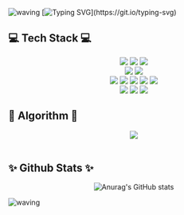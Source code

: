 ![waving](https://capsule-render.vercel.app/api?type=waving&color=0:ECE1F0,100:FACCCB&height=130)
[![Typing SVG](https://readme-typing-svg.demolab.com?font=Oleo+Script&size=50&duration=3500&pause=7&color=FFA500&center=true&random=false&width=1000&height=100&lines=Welcome+to+youngeun's+Github!)](https://git.io/typing-svg)

## 💻 Tech Stack 💻
<div align=center>
 <img src="https://img.shields.io/badge/java-5382a1?style=for-the-badge&logo=openjdk&logoColor=white"> 
 <img src="https://img.shields.io/badge/mysql-4479A1?style=for-the-badge&logo=mysql&logoColor=white"> 
        <img src="https://img.shields.io/badge/MariaDB-003545?style=for-the-badge&logo=mariadb&logoColor=white">
 <br>
        <img src="https://img.shields.io/badge/firebase-FFCA28?style=for-the-badge&logo=firebase&logoColor=white">
          <img src="https://img.shields.io/badge/redis-%23DD0031.svg?style=for-the-badge&logo=redis&logoColor=white">
          <br>
         <img src="https://img.shields.io/badge/Spring Boot-6DB33F?style=for-the-badge&logo=spring boot&logoColor=white">
        <img src="https://img.shields.io/badge/Spring Security-6DB33F?style=for-the-badge&logo=Spring&logoColor=white">
        <img src="https://img.shields.io/badge/react-%2320232a.svg?style=for-the-badge&logo=react&logoColor=%2361DAFB">
           <img src="https://img.shields.io/badge/Android%20Studio-3DDC84.svg?style=for-the-badge&logo=android-studio&logoColor=white">
             <img src="https://img.shields.io/badge/unity-%23000000.svg?style=for-the-badge&logo=unity&logoColor=white">
        <br>
        <img src="https://img.shields.io/badge/docker-%230db7ed.svg?style=for-the-badge&logo=docker&logoColor=white">
        <img src="https://img.shields.io/badge/jenkins-%232C5263.svg?style=for-the-badge&logo=jenkins&logoColor=white">
        <img src="https://img.shields.io/badge/notion-%232C5283.svg?style=for-the-badge&logo=Notion&logoColor=white">
     </div>

## 🤖 Algorithm 🤖
<div align=center>
 <img src="http://mazassumnida.wtf/api/v2/generate_badge?boj=leongeun">
</div>
<br>

## ✨ Github Stats ✨
<div align=center>
 
![Anurag's GitHub stats](https://github-readme-stats.vercel.app/api?username=yoooungeun&show_icons=true&theme=radical)

</div>

![waving](https://capsule-render.vercel.app/api?section=footer&type=waving&color=0:D7EDC0,100:BEDEF5&height=130)


